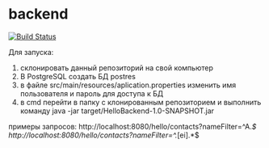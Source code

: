# backend



[![Build Status](https://travis-ci.org/alinaShulghina/backend.svg?branch=master)](https://travis-ci.org/alinaShulghina/backend)

Для запуска:
1. склонировать данный репозиторий на свой компьютер
2. В PostgreSQL создать БД postres
3. в файле src/main/resources/aplication.properties изменить имя пользователя и пароль для доступа к БД
4. в cmd перейти в папку с клонированным репозиторием и выполнить команду java -jar target/HelloBackend-1.0-SNAPSHOT.jar

примеры запросов:
http://localhost:8080/hello/contacts?nameFilter=^A.*$
http://localhost:8080/hello/contacts?nameFilter=^.*[ei].*$
